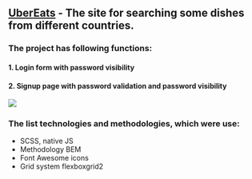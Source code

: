 ## [UberEats](https://albshar.github.io/ubereats/) - The site for searching some dishes from different countries.

### The project has following functions:
#### 1. Login form with password visibility
#### 2. Signup page with password validation and password visibility
![](https://github.com/AlbShar/ubereats/blob/feature/signup/gifs/signup%20form.gif)

### The list technologies and methodologies, which were use:
- SCSS, native JS
- Methodology BEM
- Font Awesome icons
- Grid system flexboxgrid2
